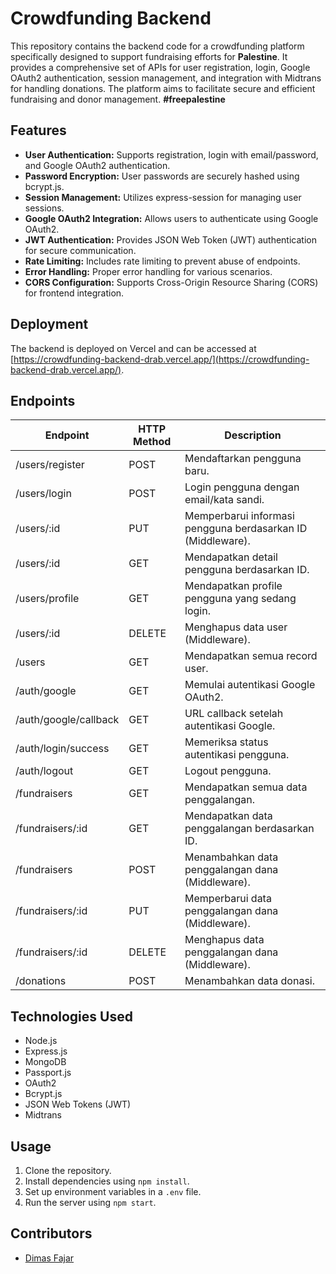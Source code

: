 # Crowdfunding Backend

This repository contains the backend code for a crowdfunding platform specifically designed to support fundraising efforts for **Palestine**. It provides a comprehensive set of APIs for user registration, login, Google OAuth2 authentication, session management, and integration with Midtrans for handling donations. The platform aims to facilitate secure and efficient fundraising and donor management.
**#freepalestine**

## Features

- **User Authentication:** Supports registration, login with email/password, and Google OAuth2 authentication.
- **Password Encryption:** User passwords are securely hashed using bcrypt.js.
- **Session Management:** Utilizes express-session for managing user sessions.
- **Google OAuth2 Integration:** Allows users to authenticate using Google OAuth2.
- **JWT Authentication:** Provides JSON Web Token (JWT) authentication for secure communication.
- **Rate Limiting:** Includes rate limiting to prevent abuse of endpoints.
- **Error Handling:** Proper error handling for various scenarios.
- **CORS Configuration:** Supports Cross-Origin Resource Sharing (CORS) for frontend integration.

## Deployment

The backend is deployed on Vercel and can be accessed at [https://crowdfunding-backend-drab.vercel.app/](https://crowdfunding-backend-drab.vercel.app/).

## Endpoints

| Endpoint                  | HTTP Method | Description |
| ------------------------- | ----------- | ----------- |
| /users/register           | POST        | Mendaftarkan pengguna baru. |
| /users/login              | POST        | Login pengguna dengan email/kata sandi. |
| /users/:id                | PUT         | Memperbarui informasi pengguna berdasarkan ID (Middleware). |
| /users/:id                | GET         | Mendapatkan detail pengguna berdasarkan ID. |
| /users/profile            | GET         | Mendapatkan profile pengguna yang sedang login. |
| /users/:id                | DELETE      | Menghapus data user (Middleware). |
| /users                    | GET         | Mendapatkan semua record user. |
| /auth/google              | GET         | Memulai autentikasi Google OAuth2. |
| /auth/google/callback     | GET         | URL callback setelah autentikasi Google. |
| /auth/login/success       | GET         | Memeriksa status autentikasi pengguna. |
| /auth/logout              | GET         | Logout pengguna. |
| /fundraisers              | GET         | Mendapatkan semua data penggalangan. |
| /fundraisers/:id          | GET         | Mendapatkan data penggalangan berdasarkan ID. |
| /fundraisers              | POST        | Menambahkan data penggalangan dana (Middleware). |
| /fundraisers/:id          | PUT         | Memperbarui data penggalangan dana (Middleware). |
| /fundraisers/:id          | DELETE      | Menghapus data penggalangan dana (Middleware). |
| /donations                | POST        | Menambahkan data donasi. |

## Technologies Used

- Node.js
- Express.js
- MongoDB
- Passport.js
- OAuth2
- Bcrypt.js
- JSON Web Tokens (JWT)
- Midtrans

## Usage

1. Clone the repository.
2. Install dependencies using `npm install`.
3. Set up environment variables in a `.env` file.
4. Run the server using `npm start`.

## Contributors

- [Dimas Fajar](https://github.com/SideeID)
